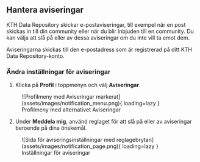 ## Hantera aviseringar

KTH Data Repository skickar e-postaviseringar, till exempel när en post skickas in till din community eller när du blir inbjuden till en community. Du kan välja att slå på eller av dessa aviseringar om du inte vill ta emot dem.

Aviseringarna skickas till den e-postadress som är registrerad på ditt KTH Data Repository-konto.

### Ändra inställningar för aviseringar

1. Klicka på **Profil** i toppmenyn och välj **Aviseringar**.

<figure markdown="span">
![Profilmeny med Aviseringar markerat](assets/images/notification_menu.png){ loading=lazy }
<figcaption>Profilmeny med alternativet Aviseringar</figcaption>
</figure>

2. Under **Meddela mig**, använd reglaget för att slå på eller av aviseringar beroende på dina önskemål.

<figure markdown="span">
![Sida för aviseringsinställningar med reglagebrytan](assets/images/notification_page.png){ loading=lazy }
<figcaption>Inställningar för aviseringar</figcaption>
</figure>
